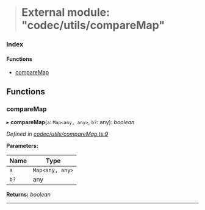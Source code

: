 > # External module: "codec/utils/compareMap"

### Index

#### Functions

* [compareMap](_codec_utils_comparemap_.md#comparemap)

## Functions

###  compareMap

▸ **compareMap**(`a`: `Map<any, any>`, `b?`: any): *boolean*

*Defined in [codec/utils/compareMap.ts:9](https://github.com/polkadot-js/api/blob/d027eb0/packages/types/src/codec/utils/compareMap.ts#L9)*

**Parameters:**

Name | Type |
------ | ------ |
`a` | `Map<any, any>` |
`b?` | any |

**Returns:** *boolean*

___